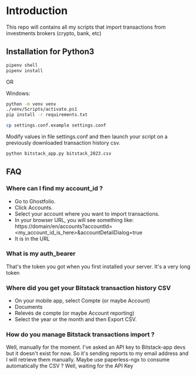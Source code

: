# Introduction

This repo will contains all my scripts that import transactions from investments brokers (crypto, bank, etc)

## Installation for Python3

```sh
pipenv shell
pipenv install
```

OR

Windows:

```sh
python -m venv venv
./venv/Scripts/activate.ps1
pip install -r requirements.txt
```

```sh
cp settings.conf.example settings.conf
```

Modify values in file settings.conf and then launch your script on a previously downloaded transaction history csv.

```sh
python bitstack_app.py bitstack_2023.csv
```

## FAQ

### Where can I find my account_id ?

* Go to Ghostfolio.
* Click Accounts.
* Select your account where you want to import transactions.
* In your browser URL, you will see something like:
https://domain/en/accounts?accountId=<my_account_id_is_here>&accountDetailDialog=true
* It is in the URL

### What is my auth_bearer

That's the token you got when you first installed your server. It's a very long token

### Where did you get your Bitstack transaction history CSV

* On your mobile app, select Compte (or maybe Account)
* Documents
* Relevés de compte (or maybe Account reporting)
* Select the year or the month and then Export CSV.

### How do you manage Bitstack transactions import ?

Well, manually for the moment. I've asked an API key to Bitstack-app devs but it doesn't exist for now.
So it's sending reports to my email address and I will retrieve them manually. Maybe use paperless-ngx to consume automatically the CSV ?
Well, waiting for the API Key
